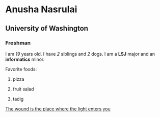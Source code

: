 # Anusha Nasrulai

## University of Washington

### Freshman

I am *19* years old. I have *2* siblings and *2* dogs. I am a __LSJ__ major and an __informatics__ minor.


Favorite foods:
1. pizza

2. fruit salad

3. tadig

[The wound is the place where the light enters you](https://everydaypowerblog.com/rumi-quotes/)
